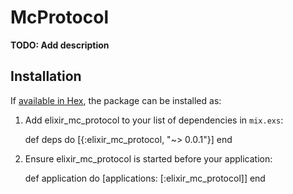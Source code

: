 # McProtocol

**TODO: Add description**

## Installation

If [available in Hex](https://hex.pm/docs/publish), the package can be installed as:

  1. Add elixir_mc_protocol to your list of dependencies in `mix.exs`:

        def deps do
          [{:elixir_mc_protocol, "~> 0.0.1"}]
        end

  2. Ensure elixir_mc_protocol is started before your application:

        def application do
          [applications: [:elixir_mc_protocol]]
        end
